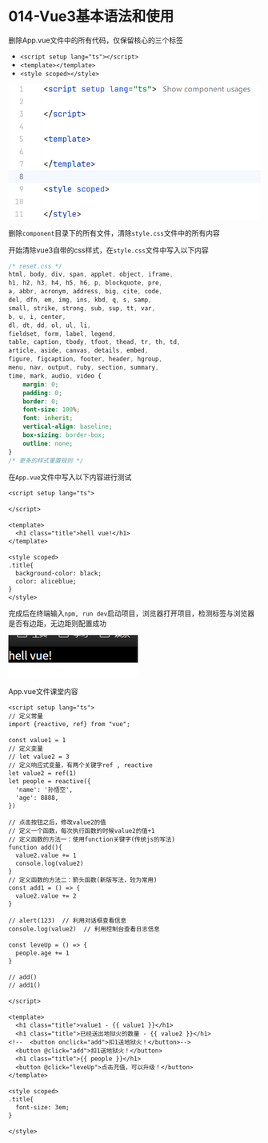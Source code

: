 # 014-Vue3基本语法和使用



删除App.vue文件中的所有代码，仅保留核心的三个标签

- `<script setup lang="ts"></script>`
- `<template></template>`
- `<style scoped></style>`

![image-20240927083612379](./assets/image-20240927083612379.png)

删除`component`目录下的所有文件，清除`style.css`文件中的所有内容

开始清除vue3自带的css样式，在`style.css`文件中写入以下内容

```css
/* reset.css */
html, body, div, span, applet, object, iframe,
h1, h2, h3, h4, h5, h6, p, blockquote, pre,
a, abbr, acronym, address, big, cite, code,
del, dfn, em, img, ins, kbd, q, s, samp,
small, strike, strong, sub, sup, tt, var,
b, u, i, center,
dl, dt, dd, ol, ul, li,
fieldset, form, label, legend,
table, caption, tbody, tfoot, thead, tr, th, td,
article, aside, canvas, details, embed,
figure, figcaption, footer, header, hgroup,
menu, nav, output, ruby, section, summary,
time, mark, audio, video {
    margin: 0;
    padding: 0;
    border: 0;
    font-size: 100%;
    font: inherit;
    vertical-align: baseline;
    box-sizing: border-box;
    outline: none;
}
/* 更多的样式重置规则 */
```

在`App.vue`文件中写入以下内容进行测试

```vue
<script setup lang="ts">

</script>

<template>
  <h1 class="title">hell vue!</h1>
</template>

<style scoped>
.title{
  background-color: black;
  color: aliceblue;
}
</style>

```

完成后在终端输入`npm, run dev`启动项目，浏览器打开项目，检测标签与浏览器是否有边距，无边距则配置成功

![image-20240927084908789](./assets/image-20240927084908789.png)

App.vue文件课堂内容

```vue
<script setup lang="ts">
// 定义常量
import {reactive, ref} from "vue";

const value1 = 1
// 定义变量
// let value2 = 3
// 定义响应式变量，有两个关键字ref , reactive
let value2 = ref(1)
let people = reactive({
  'name': '孙悟空',
  'age': 8888,
})

// 点击按钮之后，修改value2的值
// 定义一个函数，每次执行函数的时候value2的值+1
// 定义函数的方法一：使用function关键字(传统js的写法)
function add(){
  value2.value += 1
  console.log(value2)
}
// 定义函数的方法二：箭头函数(新版写法，较为常用)
const add1 = () => {
  value2.value += 2
}

// alert(123)  // 利用对话框查看信息
console.log(value2)  // 利用控制台查看日志信息

const leveUp = () => {
  people.age += 1
}

// add()
// add1()

</script>

<template>
  <h1 class="title">value1 - {{ value1 }}</h1>
  <h1 class="title">已经送出地狱火的数量 - {{ value2 }}</h1>
<!--  <button onclick="add">扣1送地狱火！</button>-->
  <button @click="add">扣1送地狱火！</button>
  <h1 class="title">{{ people }}</h1>
  <button @click="leveUp">点击充值，可以升级！</button>
</template>

<style scoped>
.title{
  font-size: 3em;
}

</style>

```

